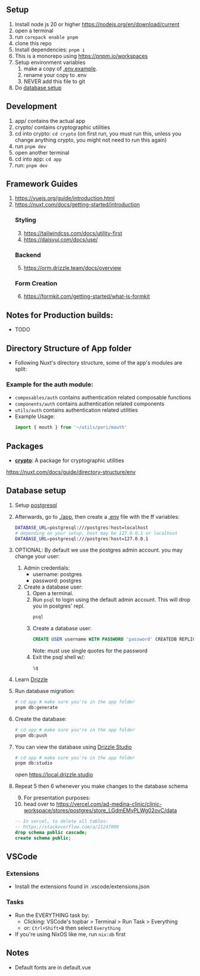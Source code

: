 ## Setup
1. Install node js 20 or higher https://nodejs.org/en/download/current
2. open a terminal
3. run `corepack enable pnpm`
3. clone this repo
4. Install dependencies: `pnpm i`
5. This is a monorepo using https://pnpm.io/workspaces
6. Setup environment variables
    1. make a copy of [.env.example](./app/.env.example).
    2. rename your copy to .env
    3. NEVER add this file to git
7. Do [database setup](#database-setup)

## Development
1. app/ contains the actual app
2. crypto/ contains cryptographic utilities
3. cd into crypto: `cd crypto` (on first run, you must run this, unless you change anything crypto, you might not need to run this again)
4. run `pnpm dev`
5. open another terminal
6. cd into app: `cd app`
7. run: `pnpm dev`

## Framework Guides
1. https://vuejs.org/guide/introduction.html
2. https://nuxt.com/docs/getting-started/introduction
    ### Styling
    3. https://tailwindcss.com/docs/utility-first
    4. https://daisyui.com/docs/use/
    ### Backend
    5. https://orm.drizzle.team/docs/overview
    ### Form Creation
    6. https://formkit.com/getting-started/what-is-formkit

## Notes for Production builds:
* TODO

## Directory Structure of App folder
* Following Nuxt's directory structure, some of the app's modules are split:
### Example for the auth module:
* `composables/auth` contains authentication related composable functions
* `components/auth` contains authentication related components
* `utils/auth` contains authentication related utilities
* Example Usage:
    ```ts
    import { mouth } from '~/utils/peri/mouth'
    ```

## Packages
* [__crypto__](./crypto/): A package for cryptographic utilities

https://nuxt.com/docs/guide/directory-structure/env
## Database setup
1. Setup [postgresql](https://www.postgresql.org/download/)
2. Afterwards, go to [./app](./app/), then create a [.env](https://nuxt.com/docs/guide/directory-structure/env) file with the ff variables:
    ```bash
    DATABASE_URL=postgresql:///postgres?host=localhost
    # depending on your setup, host may be 127.0.0.1 or localhost
    DATABASE_URL=postgresql:///postgres?host=127.0.0.1
    ```
3. OPTIONAL: By default we use the postgres admin account. you may change your user:
    1. Admin credentials:
        * username: postgres
        * password: postgres
    2. Create a database user:
        1. Open a terminal.
        2. Run `psql` to login using the default admin account. This will drop you in postgres' repl.
            ```bash
            psql
            ```
        3. Create a database user:
            ```sql
            CREATE USER username WITH PASSWORD 'password' CREATEDB REPLICATION;
            ```
            Note: must use single quotes for the password
        4. Exit the psql shell w/:
            ```bash
            \q
            ```
4. Learn [Drizzle](https://orm.drizzle.team/docs/overview)

5. Run database migration:
    ```bash
    # cd app # make sure you're in the app folder
    pnpm db:generate
    ```
6. Create the database:
    ```bash
    # cd app # make sure you're in the app folder
    pnpm db:push
    ```

7. You can view the database using [Drizzle Studio](https://orm.drizzle.team/docs/studio)
    ```bash
    # cd app # make sure you're in the app folder
    pnpm db:studio
    ```
    open https://local.drizzle.studio
8. Repeat 5 then 6 whenever you make changes to the database schema

    9. For presentation purposes:
    1. head over to https://vercel.com/ad-medina-clinic/clinic-workspace/stores/postgres/store_LGdmEMvPLWg02ovC/data
    ```sql
    -- In vercel, to delete all tables:
    -- https://stackoverflow.com/a/21247009
    drop schema public cascade;
    create schema public;
    ```
## VSCode
### Extensions
* Install the extensions found in .vscode/extensions.json
### Tasks
* Run the EVERYTHING task by: 
    * Clicking: VSCode's topbar > Terminal > Run Task > Everything
    * or: `Ctrl+Shift+B` then select `Everything`
* If you're using NixOS like me, run `nix:db` first
## Notes
* Default fonts are in default.vue
